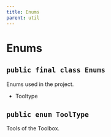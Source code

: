 ```yaml
---
title: Enums
parent: util
---
```


# Enums


## `public final class Enums`

Enums used in the project.



- Tooltype

## `public enum ToolType`

Tools of the Toolbox.
